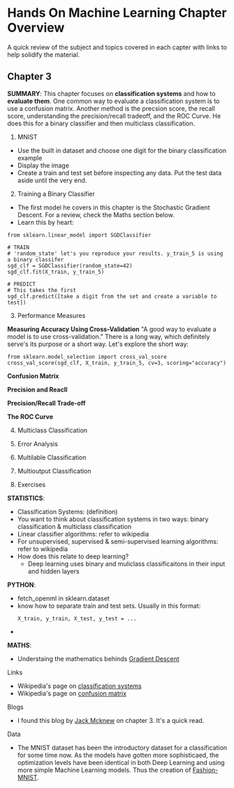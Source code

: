# Hands On Machine Learning Chapter Overview
A quick review of the subject and topics covered in each capter with links to help solidify the material. 

## Chapter 3
**SUMMARY**: This chapter focuses on **classification systems** and how to **evaluate them**. One common way to evaluate a classification system is to use a confusion matrix. Another method is the precsion score, the recall score, understanding the precision/recall tradeoff, and the ROC Curve. He does this for a binary classifier and then multiclass classification.

1. MNIST 
- Use the built in dataset and choose one digit for the binary classification example
- Display the image
- Create a train and test set before inspecting any data. Put the test data aside until the very end.

2. Training a Binary Classifier
- The first model he covers in this chapter is the Stochastic Gradient Descent. For a review, check the Maths section below.
- Learn this by heart:
```
from sklearn.linear_model import SGDClassifier

# TRAIN
# 'random_state' let's you reproduce your results. y_train_5 is using a binary classifer
sgd_clf = SGDClassifier(random_state=42)
sgd_clf.fit(X_train, y_train_5)

# PREDICT
# This takes the first 
sgd_clf.predict([take a digit from the set and create a variable to test])
```

3. Performance Measures

  **Measuring Accuracy Using Cross-Validation**
"A good way to evaluate a model is to use cross-validation." There is a long way, which definitely serve's its purpose or a short way.
Let's explore the short way:
```
from sklearn.model_selection import cross_val_score
cross_val_score(sgd_clf, X_train, y_train_5, cv=3, scoring="accuracy")
```
  **Confusion Matrix**

  **Precision and Reacll**

  **Precision/Recall Trade-off**

  **The ROC Curve**

4. Multiclass Classification

5. Error Analysis

6. Multilable Classification

7. Multioutput Classification

8. Exercises



**STATISTICS**: 
- Classification Systems: (definition)
- You want to think about classification systems in two ways: binary classification & multiclass classification
- Linear classifier algorithms: refer to wikipedia
- For unsupervised, supervised & semi-supervised learning algorithms: refer to wikipedia
- How does this relate to deep learning? 
  - Deep learning uses binary and muliclass classificaitons in their input and hidden layers

**PYTHON**: 
- fetch_openml in sklearn.dataset
- know how to separate train and test sets. Usually in this format:
  ```
  X_train, y_train, X_test, y_test = ...
  ```
- 


**MATHS**:
- Understaing the mathematics behinds [Gradient Descent](https://towardsdatascience.com/understanding-the-mathematics-behind-gradient-descent-dde5dc9be06e)


Links
- Wikipedia's page on [classification systems](https://en.wikipedia.org/wiki/Statistical_classification)
- Wikipedia's page on [confusion matrix](https://en.wikipedia.org/wiki/Confusion_matrix)

Blogs
- I found this blog by [Jack Mcknew](https://jmckew.com/2019/10/18/hands-on-machine-learning-chapter-3/) on chapter 3. It's a quick read. 

Data
- The MNIST dataset has been the introductory dataset for a classification for some time now. As the models have gotten more
sophisticaed, the optimization levels have been identical in both Deep Learning and using more simple Machine Learning models.
Thus the creation of [Fashion-MNIST](https://github.com/zalandoresearch/fashion-mnist). 


